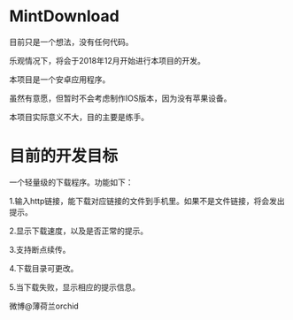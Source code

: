 # MintDownload
目前只是一个想法，没有任何代码。

乐观情况下，将会于2018年12月开始进行本项目的开发。


本项目是一个安卓应用程序。

虽然有意愿，但暂时不会考虑制作IOS版本，因为没有苹果设备。


本项目实际意义不大，目的主要是练手。



# 目前的开发目标
一个轻量级的下载程序。功能如下：

1.输入http链接，能下载对应链接的文件到手机里。如果不是文件链接，将会发出提示。

2.显示下载速度，以及是否正常的提示。

3.支持断点续传。

4.下载目录可更改。

5.当下载失败，显示相应的提示信息。



微博@薄荷兰orchid
